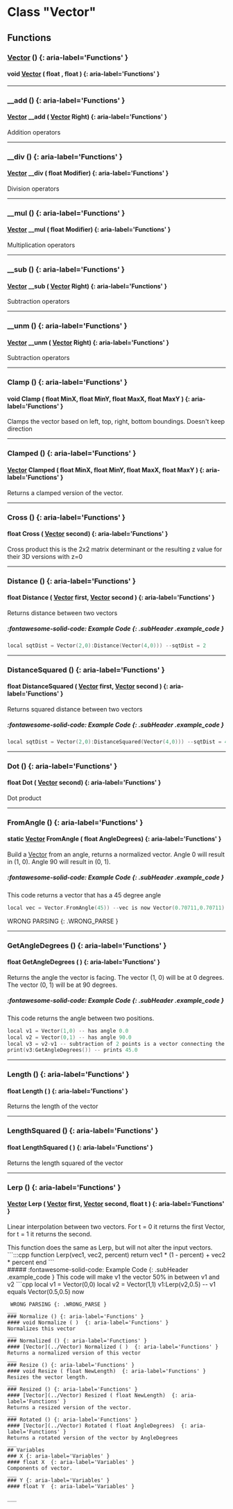 # Class "Vector"
## Functions
### [Vector](../Vector) () {: aria-label='Functions' }
#### void [Vector](../Vector) ( float , float  )  {: aria-label='Functions' }

___ 
### __add () {: aria-label='Functions' }
#### [Vector](../Vector) __add ( [Vector](../Vector) Right)  {: aria-label='Functions' }
Addition operators 
___ 
### __div () {: aria-label='Functions' }
#### [Vector](../Vector) __div ( float Modifier)  {: aria-label='Functions' }
Division operators 
___ 
### __mul () {: aria-label='Functions' }
#### [Vector](../Vector) __mul ( float Modifier)  {: aria-label='Functions' }
Multiplication operators 
___ 
### __sub () {: aria-label='Functions' }
#### [Vector](../Vector) __sub ( [Vector](../Vector) Right)  {: aria-label='Functions' }
Subtraction operators 
___ 
### __unm () {: aria-label='Functions' }
#### [Vector](../Vector) __unm ( [Vector](../Vector) Right)  {: aria-label='Functions' }
Subtraction operators 
___ 
### Clamp () {: aria-label='Functions' }
#### void Clamp ( float MinX, float MinY, float MaxX, float MaxY )  {: aria-label='Functions' }
Clamps the vector based on left, top, right, bottom boundings. Doesn't keep direction 
___ 
### Clamped () {: aria-label='Functions' }
#### [Vector](../Vector) Clamped ( float MinX, float MinY, float MaxX, float MaxY )  {: aria-label='Functions' }
Returns a clamped version of the vector. 
___ 
### Cross () {: aria-label='Functions' }
#### float Cross ( [Vector](../Vector) second)  {: aria-label='Functions' }
Cross product this is the 2x2 matrix determinant or the resulting z value for their 3D versions with z=0 
___ 
### Distance () {: aria-label='Functions' }
#### float Distance ( [Vector](../Vector) first, [Vector](../Vector) second )  {: aria-label='Functions' }
Returns distance between two vectors 
##### :fontawesome-solid-code: Example Code {: .subHeader .example_code }
```cpp 
local sqtDist = Vector(2,0):Distance(Vector(4,0))) --sqtDist = 2

```

___ 
### DistanceSquared () {: aria-label='Functions' }
#### float DistanceSquared ( [Vector](../Vector) first, [Vector](../Vector) second )  {: aria-label='Functions' }
Returns squared distance between two vectors 
##### :fontawesome-solid-code: Example Code {: .subHeader .example_code }
```cpp 
local sqtDist = Vector(2,0):DistanceSquared(Vector(4,0))) --sqtDist = 4

```

___ 
### Dot () {: aria-label='Functions' }
#### float Dot ( [Vector](../Vector) second)  {: aria-label='Functions' }
Dot product 
___ 
### FromAngle () {: aria-label='Functions' }
#### static [Vector](../Vector) FromAngle ( float AngleDegrees)  {: aria-label='Functions' }
Build a <a class="el" href="class_vector.html">Vector</a> from an angle, returns a normalized vector. Angle 0 will result in (1, 0). Angle 90 will result in (0, 1). 
##### :fontawesome-solid-code: Example Code {: .subHeader .example_code }
This code returns a vector that has a 45 degree angle
```cpp 
local vec = Vector.FromAngle(45)) --vec is now Vector(0.70711,0.70711)

```
 WRONG PARSING {: .WRONG_PARSE } 
___ 
### GetAngleDegrees () {: aria-label='Functions' }
#### float GetAngleDegrees ( )  {: aria-label='Functions' }

Returns the angle the vector is facing. The vector (1, 0) will be at 0 degrees. The vector (0, 1) will be at 90 degrees. 
##### :fontawesome-solid-code: Example Code {: .subHeader .example_code }
This code returns the angle between two positions.
```cpp 
local v1 = Vector(1,0) -- has angle 0.0
local v2 = Vector(0,1) -- has angle 90.0
local v3 = v2-v1 -- subtraction of 2 points is a vector connecting the two points
print(v3:GetAngleDegrees()) -- prints 45.0 

```

___ 
### Length () {: aria-label='Functions' }
#### float Length ( )  {: aria-label='Functions' }
Returns the length of the vector 
___ 
### LengthSquared () {: aria-label='Functions' }
#### float LengthSquared ( )  {: aria-label='Functions' }
Returns the length squared of the vector 
___ 
### Lerp () {: aria-label='Functions' }
#### [Vector](../Vector) Lerp ( [Vector](../Vector) first, [Vector](../Vector) second, float t )  {: aria-label='Functions' }

Linear interpolation between two vectors. For t = 0 it returns the first Vector, for t = 1 it returns the second.

<div class="example_code">
This function does the same as Lerp, but will not alter the input vectors.
```:::cpp function Lerp(vec1, vec2, percent)
  return vec1 * (1 - percent) + vec2 * percent
end
```
</div>
##### :fontawesome-solid-code: Example Code {: .subHeader .example_code }
This code will make v1 the vector 50% in between v1 and v2
```cpp 
local v1 = Vector(0,0)
local v2 = Vector(1,1)
v1:Lerp(v2,0.5) -- v1 equals Vector(0.5,0.5) now

```
 WRONG PARSING {: .WRONG_PARSE } 
___ 
### Normalize () {: aria-label='Functions' }
#### void Normalize ( )  {: aria-label='Functions' }
Normalizes this vector 
___ 
### Normalized () {: aria-label='Functions' }
#### [Vector](../Vector) Normalized ( )  {: aria-label='Functions' }
Returns a normalized version of this vector 
___ 
### Resize () {: aria-label='Functions' }
#### void Resize ( float NewLength)  {: aria-label='Functions' }
Resizes the vector length. 
___ 
### Resized () {: aria-label='Functions' }
#### [Vector](../Vector) Resized ( float NewLength)  {: aria-label='Functions' }
Returns a resized version of the vector. 
___ 
### Rotated () {: aria-label='Functions' }
#### [Vector](../Vector) Rotated ( float AngleDegrees)  {: aria-label='Functions' }
Returns a rotated version of the vector by AngleDegrees 
___ 
## Variables
### X {: aria-label='Variables' }
#### float X  {: aria-label='Variables' }
Components of vector. 
___ 
### Y {: aria-label='Variables' }
#### float Y  {: aria-label='Variables' }

___ 
